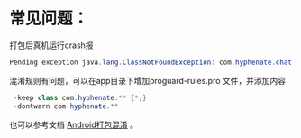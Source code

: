 # 常见问题：   
打包后真机运行crash报

```Java
Pending exception java.lang.ClassNotFoundException: com.hyphenate.chat.adapter.EMAGroupReadAck
```


混淆规则有问题，可以在app目录下增加proguard-rules.pro  文件，并添加内容
```Java
 -keep class com.hyphenate.** {*;}
 -dontwarn com.hyphenate.**
```

也可以参考文档 [Android打包混淆](https://docs-im.easemob.com/im/android/sdk/import#app_%E6%89%93%E5%8C%85%E6%B7%B7%E6%B7%86) 。

